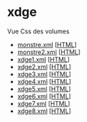 # xdge

Vue Css des volumes

* [monstre.xml](https://dge-csic.github.io/xdge_xml/monstre.xml) \[[HTML](https://dge-csic.github.io/xdge_xml/html/monstre.html)\]
* [monstre2.xml](https://dge-csic.github.io/xdge_xml/monstre2.xml) \[[HTML](https://dge-csic.github.io/xdge_xml/html/monstre2.html)\]
* [xdge1.xml](https://dge-csic.github.io/xdge_xml/xdge1.xml) \[[HTML](https://dge-csic.github.io/xdge_xml/html/xdge1.html)\]
* [xdge2.xml](https://dge-csic.github.io/xdge_xml/xdge2.xml) \[[HTML](https://dge-csic.github.io/xdge_xml/html/xdge1.html)\]
* [xdge3.xml](https://dge-csic.github.io/xdge_xml/xdge3.xml) \[[HTML](https://dge-csic.github.io/xdge_xml/html/xdge1.html)\]
* [xdge4.xml](https://dge-csic.github.io/xdge_xml/xdge4.xml) \[[HTML](https://dge-csic.github.io/xdge_xml/html/xdge1.html)\]
* [xdge5.xml](https://dge-csic.github.io/xdge_xml/xdge5.xml) \[[HTML](https://dge-csic.github.io/xdge_xml/html/xdge1.html)\]
* [xdge6.xml](https://dge-csic.github.io/xdge_xml/xdge6.xml) \[[HTML](https://dge-csic.github.io/xdge_xml/html/xdge1.html)\]
* [xdge7.xml](https://dge-csic.github.io/xdge_xml/xdge7.xml) \[[HTML](https://dge-csic.github.io/xdge_xml/html/xdge1.html)\]
* [xdge8.xml](https://dge-csic.github.io/xdge_xml/xdge8.xml) \[[HTML](https://dge-csic.github.io/xdge_xml/html/xdge1.html)\]
